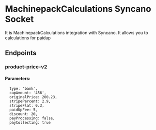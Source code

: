 # MachinepackCalculations Syncano Socket

It is MachinepackCalculations integration with Syncano. It allows you to calculations for paidup

## Endpoints

### product-price-v2

#### Parameters:

      type: 'bank',
      capAmount: '456',
      originalPrice: 200.23,
      stripePercent: 2.9,
      stripeFlat: 0.3,
      paidUpFee: 5,
      discount: 20,
      payProcessing: false,
      payCollecting: true

